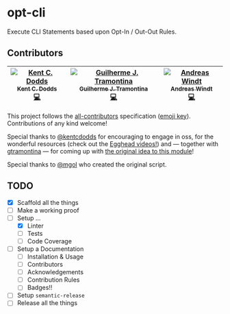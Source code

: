 # opt-cli
Execute CLI Statements based upon Opt-In / Out-Out Rules.

## Contributors

<!-- ALL-CONTRIBUTORS-LIST:START - Do not remove or modify this section -->
| [![Kent C. Dodds](https://avatars3.githubusercontent.com/u/1500684?v=3&s=100)<br /><sub>Kent C. Dodds</sub>]()<br />[💻](https://github.com/ta2edchimp/opt-cli/commits?author=kentcdodds) | [![Guilherme J. Tramontina](https://avatars2.githubusercontent.com/u/374635?v=3&s=100)<br /><sub>Guilherme J. Tramontina</sub>]()<br />[💻](https://github.com/ta2edchimp/opt-cli/commits?author=gtramontina) | [![Andreas Windt](https://avatars1.githubusercontent.com/u/262436?v=3&s=100)<br /><sub>Andreas Windt</sub>]()<br />[💻](https://github.com/ta2edchimp/opt-cli/commits?author=ta2edchimp) |
| :---: | :---: | :---: |
<!-- ALL-CONTRIBUTORS-LIST:END -->

This project follows the [all-contributors](https://github.com/kentcdodds/all-contributors) specification ([emoji key](https://github.com/kentcdodds/all-contributors#emoji-key)).
Contributions of any kind welcome!

Special thanks to [@kentcdodds](https://github.com/kentcdodds) for encouraging to engage in oss, for the wonderful resources (check out the [Egghead videos!](https://egghead.io/series/how-to-write-an-open-source-javascript-library)) and — together with [gtramontina](https://github.com/gtramontina) — for coming up with [the original idea to this module](https://github.com/gtramontina/ghooks/issues/48#issuecomment-194002689)!

Special thanks to [@mgol](https://github.com/mgol) who created the original script.

## TODO

- [x] Scaffold all the things
- [ ] Make a working proof
- [ ] Setup ...
  - [x] Linter
  - [ ] Tests
  - [ ] Code Coverage
- [ ] Setup a Documentation
  - [ ] Installation & Usage
  - [ ] Contributors
  - [ ] Acknowledgements
  - [ ] Contribution Rules
  - [ ] Badges!!
- [ ] Setup `semantic-release`
- [ ] Release all the things
